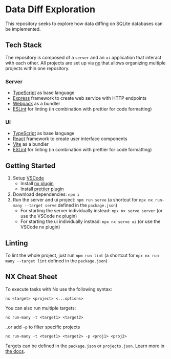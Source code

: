 # Data Diff Exploration

This repository seeks to explore how data diffing on SQLite databases can be implemented.

## Tech Stack

The repository is composed of a `server` and an `ui` application that interact with each other.
All projects are set up via [nx](https://nx.dev/getting-started/intro) that allows organizing multiple projects within one repository.

### Server

- [TypeScript](https://www.typescriptlang.org/docs/) as base language
- [Express](https://expressjs.com/) framework to create web service with HTTP endpoints
- [Webpack](https://webpack.js.org/concepts/) as a bundler
- [ESLint](https://eslint.org/docs/latest/) for linting (in combination with prettier for code formatting)

### UI

- [TypeScript](https://www.typescriptlang.org/docs/) as base language
- [React](https://react.dev/learn) framework to create user interface components
- [Vite](https://vitejs.dev/guide/) as a bundler
- [ESLint](https://eslint.org/docs/latest/) for linting (in combination with prettier for code formatting)

## Getting Started

1. Setup [VSCode](https://code.visualstudio.com/)
   - Install [nx plugin](https://marketplace.visualstudio.com/items?itemName=nrwl.angular-console)
   - Install [prettier plugin](https://marketplace.visualstudio.com/items?itemName=esbenp.prettier-vscode)
2. Download dependencies: `npm i`
3. Run the server and ui project: `npm run serve` (a shortcut for `npx nx run-many --target serve` defined in the `package.json`)
   - For starting the server individually instead: `npx nx serve server` (or use the VSCode nx plugin)
   - For starting the ui individually instead: `npx nx serve ui` (or use the VSCode nx plugin)

## Linting

To lint the whole project, just run `npm run lint` (a shortcut for `npx nx run-many --target lint` defined in the `package.json`)

## NX Cheat Sheet

To execute tasks with Nx use the following syntax:

```
nx <target> <project> <...options>
```

You can also run multiple targets:

```
nx run-many -t <target1> <target2>
```

..or add `-p` to filter specific projects

```
nx run-many -t <target1> <target2> -p <proj1> <proj2>
```

Targets can be defined in the `package.json` or `projects.json`. Learn more [in the docs](https://nx.dev/core-features/run-tasks).
